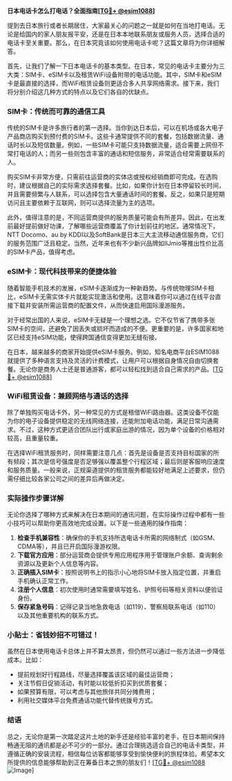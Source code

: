 **日本电话卡怎么打电话？全面指南[[TG💪+ @esim1088](https://t.me/s/esim1088)]**

提到去日本旅行或者长期居住，大家最关心的问题之一就是如何在当地打电话。无论是给国内的家人朋友报平安，还是在日本本地联系朋友或服务人员，选择合适的电话卡至关重要。那么，在日本究竟该如何使用电话卡呢？这篇文章将为你详细解答。

首先，让我们了解一下日本电话卡的基本类型。在日本，常见的电话卡主要分为三大类：SIM卡、eSIM卡以及租赁WiFi设备附带的电话功能。其中，SIM卡和eSIM卡是最直接的选择，而WiFi租赁设备则更适合多人共享网络需求。接下来，我们将分别介绍这几种方式的特点以及它们各自的优缺点。

### SIM卡：传统而可靠的通信工具

传统的SIM卡是许多旅行者的第一选择。当你到达日本后，可以在机场或各大电子产品商店购买到预付费的SIM卡。这些卡通常提供不同的套餐，包括数据流量、通话时长以及短信数量。例如，一些SIM卡可能只支持数据流量，适合需要上网但不常打电话的人；而另一些则包含丰富的通话和短信服务，非常适合经常需要联系的人。

购买SIM卡非常方便，只需前往运营商的实体店或授权经销商即可完成。在选购时，建议根据自己的实际需求选择套餐。比如，如果你计划在日本停留较长时间，并且需要频繁与人联系，可以选择包含大量通话时间的套餐。反之，如果只是短期访问且主要依赖于互联网，则可以选择流量为主的选项。

此外，值得注意的是，不同运营商提供的服务质量可能会有所差异。因此，在出发前最好提前做好功课，了解哪些运营商覆盖了你计划前往的地区。通常情况下，NTT Docomo、au by KDDI以及SoftBank是日本三大主流移动通信服务商，它们的服务范围广泛且稳定。当然，近年来也有不少新兴品牌如IIJmio等推出性价比高的SIM卡产品，值得考虑。

### eSIM卡：现代科技带来的便捷体验

随着智能手机技术的发展，eSIM卡逐渐成为一种新趋势。与传统物理SIM卡相比，eSIM卡无需实体卡片就能实现激活和使用。这意味着你可以通过在线平台直接下载并安装所需运营商的配置文件，从而快速启用国际漫游服务。

对于经常出国的人来说，eSIM卡无疑是一个理想之选。它不仅节省了携带多张SIM卡的空间，还避免了因丢失或损坏而造成的不便。更重要的是，许多国家和地区已经支持eSIM功能，使得跨国通信变得更加无缝衔接。

在日本，越来越多的商家开始提供eSIM卡服务。例如，知名电商平台ESIM1088就提供了多种语言支持及灵活的计费模式，让用户可以根据自身情况自由切换套餐。无论你是商务人士还是普通游客，都可以轻松找到适合自己需求的产品。[[TG💪+ @esim1088](https://t.me/s/esim1088)]

### WiFi租赁设备：兼顾网络与通话的选择

除了单独购买电话卡外，另一种常见的方式是租借WiFi路由器。这类设备不仅能为你的电子设备提供稳定的无线网络连接，还能附加电话功能，满足日常沟通需求。不过，这种方式更适合团队出行或家庭出游的情况，因为单个设备的价格相对较高，且重量较重。

在选择WiFi租赁服务时，同样需要注意几点：首先是设备是否支持目标国家的所有频段；其次是信号强度是否足够强以覆盖整个行程区域；最后则是客服响应速度和服务质量。一般来说，正规渠道提供的租赁服务都能较好地满足上述要求，但仍需仔细比较各家公司之间的差异后再做决定。

### 实际操作步骤详解

无论你选择了哪种方式来解决在日本期间的通讯问题，在实际操作过程中都有一些小技巧可以帮助你更高效地完成设置。以下是一些通用的操作指南：

1. **检查手机兼容性**：确保你的手机支持所选电话卡所需的网络制式（如GSM、CDMA等），并且已开启国际漫游权限。
2. **下载官方应用**：部分运营商会提供专用应用程序用于管理账户余额、查询剩余资源以及更新个人信息等内容。
3. **正确插入SIM卡**：按照说明书上的指示小心地将SIM卡放入指定位置，并重启手机确认正常工作。
4. **注册个人信息**：初次使用时通常需要填写姓名、护照号码等相关资料以便验证身份。
5. **保存紧急号码**：记得记录当地急救电话（如119）、警察局联系电话（如110）以及其他重要机构的联系方式。

### 小贴士：省钱妙招不可错过！

虽然在日本使用电话卡总体上并不算太昂贵，但仍然可以通过一些方法进一步降低成本。比如：

- 提前规划好行程路线，尽量选择覆盖该区域的最佳运营商；
- 关注节假日促销活动，有时能以较低折扣买到优质套餐；
- 如果预算有限，可以考虑与其他旅伴共同分摊费用；
- 利用社交媒体平台免费通话功能代替传统拨号方式。

### 结语

总之，无论你是第一次踏足这片土地的新手还是经验丰富的老手，在日本期间保持畅通无阻的通讯都是必不可少的一部分。通过合理挑选适合自己的电话卡类型，并遵循正确的安装流程，相信每位访客都能够享受到愉快便利的旅程体验。希望本文所提供的信息能够帮助到正在筹备日本之旅的朋友们！[[TG💪+ @esim1088](https://t.me/s/esim1088) ![Image](https://i.postimg.cc/4NQfJmqS/Snipaste-2025-05-13-00-14-12.png)]